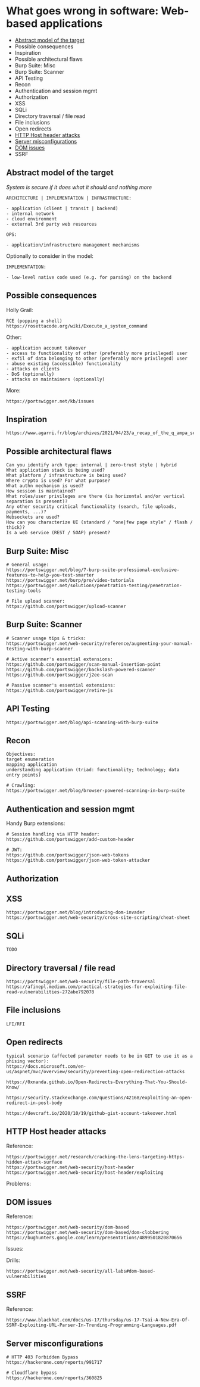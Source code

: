 
# What goes wrong in software: Web-based applications

<!-- MarkdownTOC depth=3 autolink=true -->

- [Abstract model of the target](#abstract-model-of-the-target)
- Possible consequences
- Inspiration
- Possible architectural flaws
- Burp Suite: Misc
- Burp Suite: Scanner
- API Testing
- Recon
- Authentication and session mgmt
- Authorization
- XSS
- SQLi
- Directory traversal / file read
- File inclusions
- Open redirects
- [HTTP Host header attacks](#http-host-header-attacks)
- [Server misconfigurations](#server-misconfigurations)
- [DOM issues](#dom-issues)
- SSRF

<!-- /MarkdownTOC -->

## Abstract model of the target

*System is secure if it does what it should and nothing more*

    ARCHITECTURE | IMPLEMENTATION | INFRASTRUCTURE:

    - application (client | transit | backend)
    - internal network
    - cloud environment
    - external 3rd party web resources

	OPS:

    - application/infrastructure management mechanisms

Optionally to consider in the model:

	IMPLEMENTATION:

    - low-level native code used (e.g. for parsing) on the backend

## Possible consequences

Holly Grail:

```
RCE (popping a shell)
https://rosettacode.org/wiki/Execute_a_system_command
```

Other:

```
- application account takeover
- access to functionality of other (preferably more privileged) user
- exfil of data belonging to other (preferably more privileged) user
- abuse existing (accessible) functionality
- attacks on clients
- DoS (optionally)
- attacks on maintainers (optionally)
```

More:

```
https://portswigger.net/kb/issues
```

## Inspiration

```
https://www.agarri.fr/blog/archives/2021/04/23/a_recap_of_the_q_ampa_session_on_twitter/index.html
```

## Possible architectural flaws

```
Can you identify arch type: internal | zero-trust style | hybrid
What application stack is being used?
What platform / infrastructure is being used?
Where crypto is used? For what purpose?
What authn mechanism is used?
How session is maintained?
What roles/user privileges are there (is horizontal and/or vertical separation is present)?
Any other security critical functionality (search, file uploads, payments, ...)?
Websockets are used?
How can you characterize UI (standard / "one|few page style" / flash / thick)?
Is a web service (REST / SOAP) present?
```

## Burp Suite: Misc

```
# General usage:
https://portswigger.net/blog/7-burp-suite-professional-exclusive-features-to-help-you-test-smarter
https://portswigger.net/burp/pro/video-tutorials
https://portswigger.net/solutions/penetration-testing/penetration-testing-tools

# File upload scanner:
https://github.com/portswigger/upload-scanner
```

## Burp Suite: Scanner

```
# Scanner usage tips & tricks:
https://portswigger.net/web-security/reference/augmenting-your-manual-testing-with-burp-scanner

# Active scanner's essential extensions:
https://github.com/portswigger/scan-manual-insertion-point
https://github.com/portswigger/backslash-powered-scanner
https://github.com/portswigger/j2ee-scan

# Passive scanner's essential extensions:
https://github.com/portswigger/retire-js
```

## API Testing

```
https://portswigger.net/blog/api-scanning-with-burp-suite
```

## Recon

```
Objectives:
target enumeration
mapping application
understanding application (triad: functionality; technology; data entry points)

# Crawling:
https://portswigger.net/blog/browser-powered-scanning-in-burp-suite
```

## Authentication and session mgmt

Handy Burp extensions:

```
# Session handling via HTTP header:
https://github.com/portswigger/add-custom-header

# JWT:
https://github.com/portswigger/json-web-tokens
https://github.com/portswigger/json-web-token-attacker
```

## Authorization

## XSS

```
https://portswigger.net/blog/introducing-dom-invader
https://portswigger.net/web-security/cross-site-scripting/cheat-sheet
```

## SQLi

```
TODO
```

## Directory traversal / file read

```
https://portswigger.net/web-security/file-path-traversal
https://afinepl.medium.com/practical-strategies-for-exploiting-file-read-vulnerabilities-272abe792078
```

## File inclusions

```
LFI/RFI
```

## Open redirects

```
typical scenario (affected parameter needs to be in GET to use it as a phising vector):
https://docs.microsoft.com/en-us/aspnet/mvc/overview/security/preventing-open-redirection-attacks

https://0xnanda.github.io/Open-Redirects-Everything-That-You-Should-Know/

https://security.stackexchange.com/questions/42168/exploiting-an-open-redirect-in-post-body

https://devcraft.io/2020/10/19/github-gist-account-takeover.html
```

## HTTP Host header attacks

Reference:

    https://portswigger.net/research/cracking-the-lens-targeting-https-hidden-attack-surface
    https://portswigger.net/web-security/host-header
    https://portswigger.net/web-security/host-header/exploiting

Problems:

## DOM issues

Reference:

    https://portswigger.net/web-security/dom-based
    https://portswigger.net/web-security/dom-based/dom-clobbering
    https://bughunters.google.com/learn/presentations/4899501820870656

Issues:

Drills:

    https://portswigger.net/web-security/all-labs#dom-based-vulnerabilities

## SSRF

Reference:

    https://www.blackhat.com/docs/us-17/thursday/us-17-Tsai-A-New-Era-Of-SSRF-Exploiting-URL-Parser-In-Trending-Programming-Languages.pdf

## Server misconfigurations

```
# HTTP 403 Forbidden Bypass
https://hackerone.com/reports/991717

# Cloudflare bypass
https://hackerone.com/reports/360825
```
